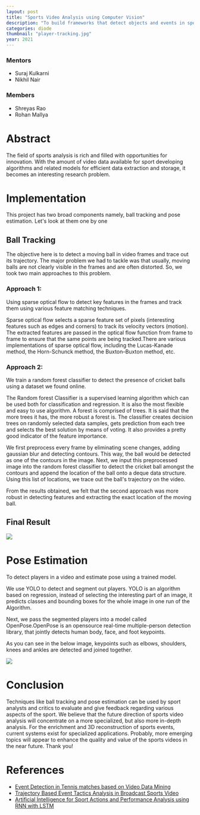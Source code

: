 ```yaml
---
layout: post
title: "Sports Video Analysis using Computer Vision"
description: "To build frameworks that detect objects and events in sports videos"
categories: diode
thumbnail: "player-tracking.jpg"
year: 2021
---
```


### Mentors

- Suraj Kulkarni
- Nikhil Nair

### Members

- Shreyas Rao
- Rohan Mallya

# Abstract

The field of sports analysis is rich and filled with opportunities for innovation. With the amount of video data available for sport developing algorithms and related models for efficient data extraction and storage, it becomes an interesting research problem.

# Implementation

This project has two broad components namely, ball tracking and pose estimation. Let&#39;s look at them one by one

## Ball Tracking

The objective here is to detect a moving ball in video frames and trace out its trajectory. The major problem we had to tackle was that usually, moving balls are not clearly visible in the frames and are often distorted. So, we took two main approaches to this problem.

### Approach 1:

Using sparse optical flow to detect key features in the frames and track them using various feature matching techniques.

Sparse optical flow selects a sparse feature set of pixels (interesting features such as edges and corners) to track its velocity vectors (motion). The extracted features are passed in the optical flow function from frame to frame to ensure that the same points are being tracked.There are various implementations of sparse optical flow, including the Lucas-Kanade method, the Horn-Schunck method, the Buxton–Buxton method, etc.

### Approach 2:

We train a random forest classifier to detect the presence of cricket balls using a dataset we found online.

The Random forest Classifier is a supervised learning algorithm which can be used both for classification and regression. It is also the most flexible and easy to use algorithm. A forest is comprised of trees. It is said that the more trees it has, the more robust a forest is. The classifier creates decision trees on randomly selected data samples, gets prediction from each tree and selects the best solution by means of voting. It also provides a pretty good indicator of the feature importance.

We first preprocess every frame by eliminating scene changes, adding gaussian blur and detecting contours. This way, the ball would be detected as one of the contours in the image. Next, we input this preprocessed image into the random forest classifier to detect the cricket ball amongst the contours and append the location of the ball onto a deque data structure. Using this list of locations, we trace out the ball&#39;s trajectory on the video.

From the results obtained, we felt that the second approach was more robust in detecting features and extracting the exact location of the moving ball.

## Final Result

![](/virtual-expo/assets/img/diode/ball_tracking.gif)

# Pose Estimation

To detect players in a video and estimate pose using a trained model.

We use YOLO to detect and segment out players. YOLO is an algorithm based on regression, instead of selecting the interesting part of an image, it predicts classes and bounding boxes for the whole image in one run of the Algorithm.

Next, we pass the segmented players into a model called OpenPose.OpenPose is an opensource real-time multiple-person detection library, that jointly detects human body, face, and foot keypoints.

As you can see in the below image, keypoints such as elbows, shoulders, knees and ankles are detected and joined together.

![](/virtual-expo/assets/img/diode/pose1.jpeg)

# Conclusion

Techniques like ball tracking and pose estimation can be used by sport analysts and critics to evaluate and give feedback regarding various aspects of the sport. We believe that the future direction of sports video analysis will concentrate on a more specialized, but also more in-depth analysis.  For the enrichment and 3D reconstruction of sports events, current systems exist for specialized applications. Probably, more emerging topics will appear to enhance the quality and value of the sports videos in the near future. Thank you!

# References

- [Event Detection in Tennis matches based on Video Data Mining ](https://ieeexplore.ieee.org/abstract/document/4607725?casa_token=-c5zQYjJ-ZAAAAAA:lFoO2sygX33U-4uzHhMGxYRU2YG8WkD36E5jYY1dWPQTx_N0AyiYVhEvmu_3WUWlteJx9rcLQA)
- [Trajectory Based Event Tactics Analysis in Broadcast Sports Video ](https://dl.acm.org/doi/pdf/10.1145/1291233.1291250)
- [Artificial Intelligence for Sport Actions and Performance Analysis using RNN with LSTM](https://dl.acm.org/doi/abs/10.1145/3297097.3297115?casa_token=wEUwfSpzV4gAAAAA:UxAe4iSml3z2ukWouTgE7WpIumyvLGuIz505JBuGz8Wvy-jltZK1Ic234sns3izwgJmZ5DodOxYG)